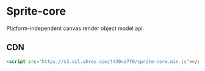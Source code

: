 # Sprite-core

Platform-independent canvas render object model api.

## CDN

```html
<script src="https://s3.ssl.qhres.com/!430ce7f0/sprite-core.min.js"></script>
```
